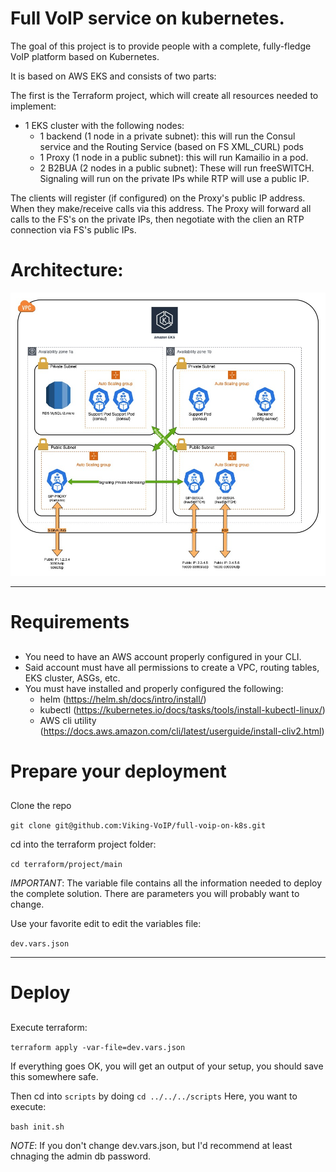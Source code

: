# Full VoIP service on kubernetes.

The goal of this project is to provide people with a complete, fully-fledge VoIP platform based on Kubernetes.

It is based on AWS EKS and consists of two parts:

The first is the Terraform project, which will create all resources needed to implement:
- 1 EKS cluster with the following nodes:
  - 1 backend (1 node in a private subnet): this will run the Consul service and the Routing Service (based on FS XML_CURL) pods
  - 1 Proxy (1 node in a public subnet): this will run Kamailio in a pod.
  - 2 B2BUA (2 nodes in a public subnet): These will run freeSWITCH. Signaling will run on the private IPs while RTP will use a public IP.

The clients will register (if configured) on the Proxy's public IP address. When they make/receive calls via this address. The Proxy will forward all calls to the FS's on the private IPs, then negotiate with the clien an RTP connection via FS's public IPs.

# Architecture:
![Deployment Architecture](voip-full-k8s-network-diagram.jpg)

---
# Requirements
## 

- You need to have an AWS account properly configured in your CLI.
- Said account must have all permissions to create a VPC, routing tables, EKS cluster, ASGs, etc.
- You must have installed and properly configured the following:
  - helm (https://helm.sh/docs/intro/install/)
  - kubectl (https://kubernetes.io/docs/tasks/tools/install-kubectl-linux/)
  - AWS cli utility (https://docs.aws.amazon.com/cli/latest/userguide/install-cliv2.html)

# Prepare your deployment
##

Clone the repo

```git clone git@github.com:Viking-VoIP/full-voip-on-k8s.git```

cd into the terraform project folder:

```cd terraform/project/main```

*IMPORTANT*: The variable file contains all the information needed to deploy the complete solution. There are parameters you will probably want to change.

Use your favorite edit to edit the variables file:

`dev.vars.json`



---
# Deploy
## 

Execute terraform:

```terraform apply -var-file=dev.vars.json```

If everything goes OK, you will get an output of your setup, you should save this somewhere safe.

Then cd into `scripts` by doing ```cd ../../../scripts```
Here, you want to execute:

```bash init.sh```



*NOTE*: If you don't change dev.vars.json, but I'd recommend at least chnaging the admin db password.
